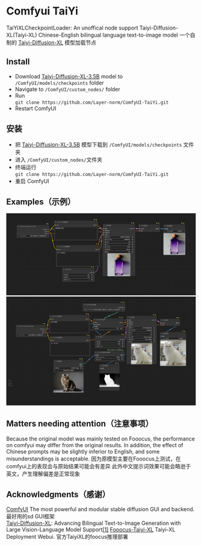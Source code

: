 # Comfyui TaiYi
TaiYiXLCheckpointLoader: An unoffical node support Taiyi-Diffusion-XL(Taiyi-XL) Chinese-English bilingual language text-to-image model
一个自制的 [Taiyi-Diffusion-XL](https://huggingface.co/IDEA-CCNL/Taiyi-Stable-Diffusion-XL-3.5B) 模型加载节点

## Install
- Download [Taiyi-Diffusion-XL-3.5B](https://huggingface.co/IDEA-CCNL/Taiyi-Stable-Diffusion-XL-3.5B/resolve/main/taiyi_diffusion_xl.safetensors) model to `/ComfyUI/models/checkpoints` folder
- Navigate to `/ComfyUI/custom_nodes/` folder 
- Run \
`git clone https://github.com/Layer-norm/ComfyUI-TaiYi.git` 
- Restart ComfyUI

## 安装
- 把 [Taiyi-Diffusion-XL-3.5B](https://huggingface.co/IDEA-CCNL/Taiyi-Stable-Diffusion-XL-3.5B/resolve/main/taiyi_diffusion_xl.safetensors) 模型下载到 `/ComfyUI/models/checkpoints` 文件夹
- 进入 `/ComfyUI/custom_nodes/`文件夹
- 终端运行 \
 `git clone https://github.com/Layer-norm/ComfyUI-TaiYi.git`
- 重启 ComfyUI

## Examples（示例）
<p align="center">
    <img src="example\purplebottle.png" width="800">
    <img src="example\whitecat.png" width="800">
</p>

## Matters needing attention（注意事项）
Because the original model was mainly tested on Fooocus, the performance on comfyui may differ from the original results.
In addition, the effect of Chinese prompts may be slightly inferior to English, and some misunderstandings is acceptable.
因为原模型主要在Fooocus上测试，在comfyui上的表现会与原始结果可能会有差异
此外中文提示词效果可能会略逊于英文，产生理解偏差是正常现象

## Acknowledgments（感谢）
[ComfyUI](https://github.com/comfyanonymous/ComfyUI.git) The most powerful and modular stable diffusion GUI and backend. 最好用的sd GUI框架 \
[Taiyi-Diffusion-XL](https://huggingface.co/IDEA-CCNL/Taiyi-Stable-Diffusion-XL-3.5B): Advancing Bilingual Text-to-Image Generation with Large Vision-Language Model Support[[1]](https://arxiv.org/abs/2401.14688)
[Fooocus-Taiyi-XL](https://github.com/IDEA-CCNL/Fooocus-Taiyi-XL.git) Taiyi-XL Deployment Webui. 官方TaiyiXL的foocus推理部署
